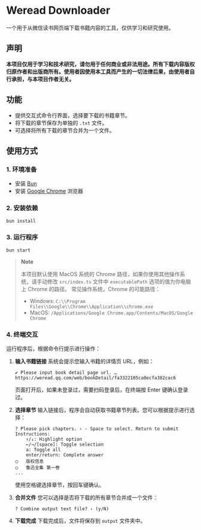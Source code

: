 # Weread Downloader

一个用于从微信读书网页端下载书籍内容的工具，仅供学习和研究使用。

## 声明

**本项目仅用于学习和技术研究，请勿用于任何商业或非法用途。所有下载内容版权归原作者和出版商所有。使用者因使用本工具而产生的一切法律后果，由使用者自行承担，与本项目作者无关。**

## 功能

-   提供交互式命令行界面，选择要下载的书籍章节。
-   将下载的章节保存为单独的 `.txt` 文件。
-   可选择将所有下载的章节合并为一个文件。

## 使用方式

### 1. 环境准备

-   安装 [Bun](https://bun.sh/)
-   安装 [Google Chrome](https://www.google.com/chrome/) 浏览器

### 2. 安装依赖

```bash
bun install
```

### 3. 运行程序

```bash
bun start
```

> **Note**
> 
> 本项目默认使用 MacOS 系统的 Chrome 路径，如果你使用其他操作系统，请手动修改 `src/index.ts` 文件中 `executablePath` 选项的值为你电脑上 Chrome 的路径。
> 常见操作系统，Chrome 的可能路径：
> - Windows: `C:\\Program Files\\Google\\Chrome\\Application\\chrome.exe`
> - MacOS: `/Applications/Google Chrome.app/Contents/MacOS/Google Chrome`

### 4. 终端交互

运行程序后，根据命令行提示进行操作：

1.  **输入书籍链接**
    系统会提示您输入书籍的详情页 URL，例如：
    ```
    ✔ Please input book detail page url. … https://weread.qq.com/web/bookDetail/fa3322105ca0ecfa382cac6
    ```

    页面打开后，如果未登录过，需要扫码登录后，在终端按 Enter 键确认登录过。

2.  **选择章节**
    输入链接后，程序会自动获取书籍章节列表。您可以根据提示进行选择：
    ```
    ? Please pick chapters. › - Space to select. Return to submit 
    Instructions:
        ↑/↓: Highlight option
        ←/→/[space]: Toggle selection
        a: Toggle all
        enter/return: Complete answer
    ◯   版权信息
    ◯   鲁迅全集 第一卷
    ...
    ```
    使用空格键选择章节，按回车键确认。

3.  **合并文件**
    您可以选择是否将下载的所有章节合并成一个文件：
    ```
    ? Combine output text file? › (y/N)
    ```

4.  **下载完成**
    下载完成后，文件将保存到 `output` 文件夹中。
